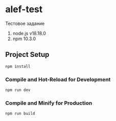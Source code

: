# alef-test
Тестовое задание 

1) node.js v18.18.0
2) npm 10.3.0


## Project Setup

```sh
npm install
```

### Compile and Hot-Reload for Development

```sh
npm run dev
```

### Compile and Minify for Production

```sh
npm run build
```
